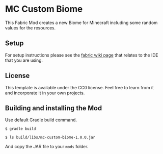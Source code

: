 # MC Custom Biome

This Fabric Mod creates a new Biome for Minecraft including some random values for the resources.

## Setup

For setup instructions please see the [fabric wiki page](https://fabricmc.net/wiki/tutorial:setup) that relates to the IDE that you are using.

## License

This template is available under the CC0 license. Feel free to learn from it and incorporate it in your own projects.

## Building and installing the Mod

Use default Gradle build command.

```
$ gradle build

$ ls build/libs/mc-custom-biome-1.0.0.jar
```

And copy the JAR file to your `mods` folder.
